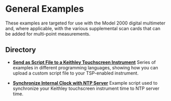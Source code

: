 
# General Examples

These examples are targeted for use with the Model 2000 digital multimeter and, where applicable, with the various supplemental scan cards that can be added for multi-point measurements. 

## Directory

[comment]: **[General](./directory)**  

* **[Send as Script File to a Keithley Touchscreen Instrument](./Send_a_Script_File_to_A_Keithley_Touchscreen_Instrument)** 
Series of examples in different programming languages, showing how you can upload a custom script file to your TSP-enabled instrument. 

* **[Synchronize Internal Clock with NTP Server](./Synchronize_Internal_Clock_with_NTP_Server)**
Example script used to synchronize your Keithley touchscreen instrument time to NTP server time. 

